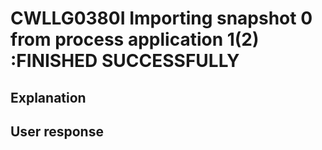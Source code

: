 # CWLLG0380I Importing snapshot 0 from process application 1(2) :FINISHED SUCCESSFULLY

## Explanation

## User response